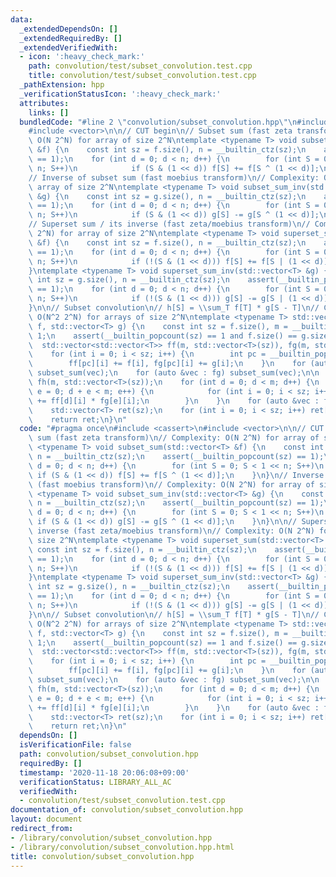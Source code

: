 ```yaml
---
data:
  _extendedDependsOn: []
  _extendedRequiredBy: []
  _extendedVerifiedWith:
  - icon: ':heavy_check_mark:'
    path: convolution/test/subset_convolution.test.cpp
    title: convolution/test/subset_convolution.test.cpp
  _pathExtension: hpp
  _verificationStatusIcon: ':heavy_check_mark:'
  attributes:
    links: []
  bundledCode: "#line 2 \"convolution/subset_convolution.hpp\"\n#include <cassert>\n\
    #include <vector>\n\n// CUT begin\n// Subset sum (fast zeta transform)\n// Complexity:\
    \ O(N 2^N) for array of size 2^N\ntemplate <typename T> void subset_sum(std::vector<T>\
    \ &f) {\n    const int sz = f.size(), n = __builtin_ctz(sz);\n    assert(__builtin_popcount(sz)\
    \ == 1);\n    for (int d = 0; d < n; d++) {\n        for (int S = 0; S < 1 <<\
    \ n; S++)\n            if (S & (1 << d)) f[S] += f[S ^ (1 << d)];\n    }\n}\n\
    // Inverse of subset sum (fast moebius transform)\n// Complexity: O(N 2^N) for\
    \ array of size 2^N\ntemplate <typename T> void subset_sum_inv(std::vector<T>\
    \ &g) {\n    const int sz = g.size(), n = __builtin_ctz(sz);\n    assert(__builtin_popcount(sz)\
    \ == 1);\n    for (int d = 0; d < n; d++) {\n        for (int S = 0; S < 1 <<\
    \ n; S++)\n            if (S & (1 << d)) g[S] -= g[S ^ (1 << d)];\n    }\n}\n\n\
    // Superset sum / its inverse (fast zeta/moebius transform)\n// Complexity: O(N\
    \ 2^N) for array of size 2^N\ntemplate <typename T> void superset_sum(std::vector<T>\
    \ &f) {\n    const int sz = f.size(), n = __builtin_ctz(sz);\n    assert(__builtin_popcount(sz)\
    \ == 1);\n    for (int d = 0; d < n; d++) {\n        for (int S = 0; S < 1 <<\
    \ n; S++)\n            if (!(S & (1 << d))) f[S] += f[S | (1 << d)];\n    }\n\
    }\ntemplate <typename T> void superset_sum_inv(std::vector<T> &g) {\n    const\
    \ int sz = g.size(), n = __builtin_ctz(sz);\n    assert(__builtin_popcount(sz)\
    \ == 1);\n    for (int d = 0; d < n; d++) {\n        for (int S = 0; S < 1 <<\
    \ n; S++)\n            if (!(S & (1 << d))) g[S] -= g[S | (1 << d)];\n    }\n\
    }\n\n// Subset convolution\n// h[S] = \\sum_T f[T] * g[S - T]\n// Complexity:\
    \ O(N^2 2^N) for arrays of size 2^N\ntemplate <typename T> std::vector<T> subset_convolution(std::vector<T>\
    \ f, std::vector<T> g) {\n    const int sz = f.size(), m = __builtin_ctz(sz) +\
    \ 1;\n    assert(__builtin_popcount(sz) == 1 and f.size() == g.size());\n\n  \
    \  std::vector<std::vector<T>> ff(m, std::vector<T>(sz)), fg(m, std::vector<T>(sz));\n\
    \    for (int i = 0; i < sz; i++) {\n        int pc = __builtin_popcount(i);\n\
    \        ff[pc][i] += f[i], fg[pc][i] += g[i];\n    }\n    for (auto &vec : ff)\
    \ subset_sum(vec);\n    for (auto &vec : fg) subset_sum(vec);\n\n    std::vector<std::vector<T>>\
    \ fh(m, std::vector<T>(sz));\n    for (int d = 0; d < m; d++) {\n        for (int\
    \ e = 0; d + e < m; e++) {\n            for (int i = 0; i < sz; i++) fh[d + e][i]\
    \ += ff[d][i] * fg[e][i];\n        }\n    }\n    for (auto &vec : fh) subset_sum_inv(vec);\n\
    \    std::vector<T> ret(sz);\n    for (int i = 0; i < sz; i++) ret[i] = fh[__builtin_popcount(i)][i];\n\
    \    return ret;\n}\n"
  code: "#pragma once\n#include <cassert>\n#include <vector>\n\n// CUT begin\n// Subset\
    \ sum (fast zeta transform)\n// Complexity: O(N 2^N) for array of size 2^N\ntemplate\
    \ <typename T> void subset_sum(std::vector<T> &f) {\n    const int sz = f.size(),\
    \ n = __builtin_ctz(sz);\n    assert(__builtin_popcount(sz) == 1);\n    for (int\
    \ d = 0; d < n; d++) {\n        for (int S = 0; S < 1 << n; S++)\n           \
    \ if (S & (1 << d)) f[S] += f[S ^ (1 << d)];\n    }\n}\n// Inverse of subset sum\
    \ (fast moebius transform)\n// Complexity: O(N 2^N) for array of size 2^N\ntemplate\
    \ <typename T> void subset_sum_inv(std::vector<T> &g) {\n    const int sz = g.size(),\
    \ n = __builtin_ctz(sz);\n    assert(__builtin_popcount(sz) == 1);\n    for (int\
    \ d = 0; d < n; d++) {\n        for (int S = 0; S < 1 << n; S++)\n           \
    \ if (S & (1 << d)) g[S] -= g[S ^ (1 << d)];\n    }\n}\n\n// Superset sum / its\
    \ inverse (fast zeta/moebius transform)\n// Complexity: O(N 2^N) for array of\
    \ size 2^N\ntemplate <typename T> void superset_sum(std::vector<T> &f) {\n   \
    \ const int sz = f.size(), n = __builtin_ctz(sz);\n    assert(__builtin_popcount(sz)\
    \ == 1);\n    for (int d = 0; d < n; d++) {\n        for (int S = 0; S < 1 <<\
    \ n; S++)\n            if (!(S & (1 << d))) f[S] += f[S | (1 << d)];\n    }\n\
    }\ntemplate <typename T> void superset_sum_inv(std::vector<T> &g) {\n    const\
    \ int sz = g.size(), n = __builtin_ctz(sz);\n    assert(__builtin_popcount(sz)\
    \ == 1);\n    for (int d = 0; d < n; d++) {\n        for (int S = 0; S < 1 <<\
    \ n; S++)\n            if (!(S & (1 << d))) g[S] -= g[S | (1 << d)];\n    }\n\
    }\n\n// Subset convolution\n// h[S] = \\sum_T f[T] * g[S - T]\n// Complexity:\
    \ O(N^2 2^N) for arrays of size 2^N\ntemplate <typename T> std::vector<T> subset_convolution(std::vector<T>\
    \ f, std::vector<T> g) {\n    const int sz = f.size(), m = __builtin_ctz(sz) +\
    \ 1;\n    assert(__builtin_popcount(sz) == 1 and f.size() == g.size());\n\n  \
    \  std::vector<std::vector<T>> ff(m, std::vector<T>(sz)), fg(m, std::vector<T>(sz));\n\
    \    for (int i = 0; i < sz; i++) {\n        int pc = __builtin_popcount(i);\n\
    \        ff[pc][i] += f[i], fg[pc][i] += g[i];\n    }\n    for (auto &vec : ff)\
    \ subset_sum(vec);\n    for (auto &vec : fg) subset_sum(vec);\n\n    std::vector<std::vector<T>>\
    \ fh(m, std::vector<T>(sz));\n    for (int d = 0; d < m; d++) {\n        for (int\
    \ e = 0; d + e < m; e++) {\n            for (int i = 0; i < sz; i++) fh[d + e][i]\
    \ += ff[d][i] * fg[e][i];\n        }\n    }\n    for (auto &vec : fh) subset_sum_inv(vec);\n\
    \    std::vector<T> ret(sz);\n    for (int i = 0; i < sz; i++) ret[i] = fh[__builtin_popcount(i)][i];\n\
    \    return ret;\n}\n"
  dependsOn: []
  isVerificationFile: false
  path: convolution/subset_convolution.hpp
  requiredBy: []
  timestamp: '2020-11-18 20:06:08+09:00'
  verificationStatus: LIBRARY_ALL_AC
  verifiedWith:
  - convolution/test/subset_convolution.test.cpp
documentation_of: convolution/subset_convolution.hpp
layout: document
redirect_from:
- /library/convolution/subset_convolution.hpp
- /library/convolution/subset_convolution.hpp.html
title: convolution/subset_convolution.hpp
---
```

